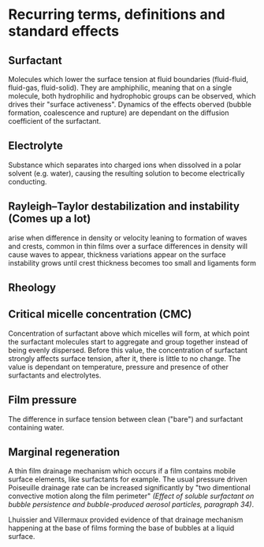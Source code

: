 # Recurring terms, definitions and standard effects
## Surfactant
Molecules which lower the surface tension at fluid boundaries (fluid-fluid, fluid-gas, fluid-solid). They are amphiphilic, meaning that on a single molecule, both hydrophilic and hydrophobic groups can be observed, which drives their "surface activeness". Dynamics of the effects oberved (bubble formation, coalescence and rupture) are dependant on the diffusion coefficient of the surfactant.

## Electrolyte
Substance which separates into charged ions when dissolved in a polar solvent (e.g. water), causing the resulting solution to become electrically conducting.

## Rayleigh–Taylor destabilization and instability (Comes up a lot)
arise when difference in density or velocity
leaning to formation of waves and crests, common in thin films over a surface
differences in density will cause waves to appear, thickness variations appear on the surface
instability grows until crest thickness becomes too small and ligaments form

## Rheology

## Critical micelle concentration (CMC)
Concentration of surfactant above which micelles will form, at which point the surfactant molecules start to aggregate and group together instead of being evenly dispersed. Before this value, the concentration of surfactant strongly affects surface tension, after it, there is little to no change. The value is dependant on temperature, pressure and presence of other surfactants and electrolytes.

## Film pressure
The difference in surface tension between clean ("bare") and surfactant containing water.

## Marginal regeneration
A thin film drainage mechanism which occurs if a film contains mobile surface elements, like surfactants for example. The usual pressure driven Poiseuille drainage rate can be increased significantly by "two dimentional convective motion along the film perimeter" *(Effect of soluble surfactant on bubble persistence and bubble-produced aerosol particles, paragraph 34)*.

Lhuissier and Villermaux provided evidence of that drainage mechanism happening at the base of films forming the base of bubbles at a liquid surface.
